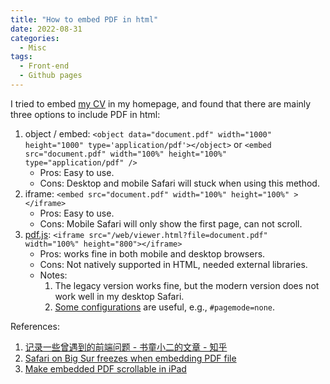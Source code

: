 ```yaml
---
title: "How to embed PDF in html"
date: 2022-08-31
categories:
  - Misc
tags:
  - Front-end
  - Github pages
---
```


I tried to embed [my CV](https://koohoko.github.io/#cv) in my homepage, and found that there are mainly three options to include PDF in html:
  1. object / embed: `<object data="document.pdf" width="1000" height="1000" type='application/pdf'></object>` or `<embed src="document.pdf" width="100%" height="100%" type="application/pdf" />`
     - Pros: Easy to use.
     - Cons: Desktop and mobile Safari will stuck when using this method.
  2. iframe: `<embed src="document.pdf" width="100%" height="100%" ></iframe>`
     - Pros: Easy to use.
     - Cons: Mobile Safari will only show the first page, can not scroll.
  3. [pdf.js](https://github.com/mozilla/pdf.js/releases): `<iframe src="/web/viewer.html?file=document.pdf" width="100%" height="800"></iframe>`
     - Pros: works fine in both mobile and desktop browsers.
     - Cons: Not natively supported in HTML, needed external libraries.
     - Notes: 
         1. The legacy version works fine, but the modern version does not work well in my desktop Safari.
         2. [Some configurations](https://github.com/mozilla/pdf.js/wiki/Viewer-options) are useful, e.g., `#pagemode=none`.

References:
1. [记录一些曾遇到的前端问题 - 书童小二的文章 - 知乎](https://zhuanlan.zhihu.com/p/47029802)
2. [Safari on Big Sur freezes when embedding PDF file](https://github.com/pipwerks/PDFObject/issues/243)
3. [Make embedded PDF scrollable in iPad](https://stackoverflow.com/questions/15854537/make-embedded-pdf-scrollable-in-ipad)
